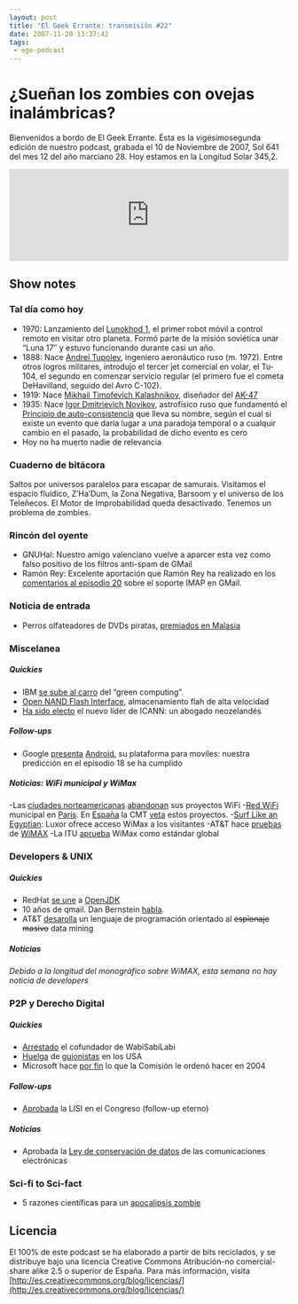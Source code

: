 ```yaml
---
layout: post
title: "El Geek Errante: transmisión #22"
date: 2007-11-20 13:37:42
tags:
 - ege-podcast
---
```


# ¿Sueñan los zombies con ovejas inalámbricas?
Bienvenidos a bordo de El Geek Errante. Ésta es la vigésimosegunda edición de nuestro podcast, grabada el 10 de Noviembre de 2007, Sol 641 del mes 12 del año marciano 28. Hoy estamos en la Longitud Solar 345,2.

<iframe width="100%" height="166" scrolling="no" frameborder="no" src="https://w.soundcloud.com/player/?url=https%3A//api.soundcloud.com/tracks/303033331&amp;color=ff5500&amp;auto_play=false&amp;hide_related=false&amp;show_comments=true&amp;show_user=true&amp;show_reposts=false"></iframe>

## Show notes

### Tal día como hoy
- 1970: Lanzamiento del [Lunokhod 1](https://es.wikipedia.org/wiki/Lunojod_1), el primer robot móvil a control remoto en visitar otro planeta. Formó parte de la misión soviética unar “Luna 17″ y estuvo funcionando durante casi un año.
- 1888: Nace [Andrei Tupolev](https://es.wikipedia.org/wiki/Andr%C3%A9i_T%C3%BApolev), ingeniero aeronáutico ruso (m. 1972). Entre otros logros militares, introdujo el tercer jet comercial en volar, el Tu-104,  el segundo en comenzar servicio regular (el primero fue el cometa DeHavilland, seguido del Avro C-102).
- 1919: Nace [Mikhail Timofevich Kalashnikov](https://es.wikipedia.org/wiki/Mija%C3%ADl_Kal%C3%A1shnikov), diseñador del [AK-47](https://es.wikipedia.org/wiki/AK-47)
- 1935: Nace [Igor Dmitrievich Novikov](https://en.wikipedia.org/wiki/Igor_Dmitriyevich_Novikov), astrofísico ruso que fundamentó el [Principio de auto-consistencia](https://en.wikipedia.org/wiki/Novikov_self-consistency_principle) que lleva su nombre, según el cual si existe un evento que daría lugar a una paradoja temporal o a cualquir cambio en el pasado, la probabilidad de dicho evento es cero
- Hoy no ha muerto nadie de relevancia

### Cuaderno de bitácora
Saltos por universos paralelos para escapar de samurais. Visitamos el espacio fluídico, Z’Ha’Dum, la Zona Negativa, Barsoom y el universo de los Teleñecos. El Motor de Improbabilidad queda desactivado. Tenemos un problema de zombies.

### Rincón del oyente
- GNUHal:  Nuestro amigo valenciano vuelve a aparcer esta vez como falso positivo de los filtros anti-spam de GMail
- Ramón Rey: Excelente aportación que Ramón Rey ha realizado en los [comentarios al episodio 20](http://web.archive.org/web/20090318074436/http://elgeekerrante.com/ege-podcast-ep20/#comments) sobre el soporte IMAP en GMail.

### Noticia de entrada
- Perros olfateadores de DVDs piratas, [premiados en Malasia](https://www.engadget.com/2007/08/20/dvd-sniffing-dogs-awarded-medals-returning-to-nyc/)

### Miscelanea

##### Quickies
- IBM [se sube al carro](https://hardware.slashdot.org/story/07/11/05/0325243/move-to-a-mainframe-earn-carbon-credits) del “green computing”.
- [Open NAND Flash Interface](https://en.wikipedia.org/wiki/Open_NAND_Flash_Interface_Working_Group), almacenamiento flah de alta velocidad
- [Ha sido electo](https://en.wikipedia.org/wiki/Peter_Dengate_Thrush) el nuevo líder de ICANN: un abogado neozelandés

##### Follow-ups
- Google [presenta](http://searchengineland.com/googles-android-arrives-not-gphone-but-an-open-source-mobile-phone-platform-12611) [Android](http://www.abadiadigital.com/google-presenta-a-android-su-sistema-operativo-para-telefonos-moviles/), su plataforma para moviles: nuestra predicción en el episodio 18 se ha cumplido

##### Noticias: WiFi municipal y WiMax
-Las [ciudades norteamericanas](http://laflecha.net/archivo/canales/wireless/noticias/las-grandes-ciudades-norteamericanas-abandonan-sus-proyectos-wi-fi) [abandonan](http://web.archive.org/web/20080627135538/http://globaltechforum.eiu.com/index.asp?layout=rich_story&channelid=4&categoryid=28&title=US%3A+Municipal+Wi-Fi--Reality+bites&doc_id=11266) sus proyectos WiFi
-[Red WiFi](http://web.archive.org/web/20081209012853/http://www.elperiodico.com/default.asp?idpublicacio_PK=46&idioma=CAS&idnoticia_PK=445937&idseccio_PK=1021) municipal en [París](https://www.xataka.com/otros/wifi-gratis-en-paris). En [España](http://www.elmundo.es/navegante/2004/10/18/empresas/1098087893.html) la CMT [veta](https://www.adslzone.net/article72-la-cmt-advierte-a-los-ayuntamientos-ofrecer-wifi-gratis-es-ilegal.html) estos proyectos.
-[Surf Like an Egyptian](http://www.reuters.com/article/us-egypt-wimax-luxor-idUSL0835186720070908): Luxor ofrece acceso WiMax a los visitantes
-AT&T hace [pruebas](http://web.archive.org/web/20081121144942/http://www.idgconnect.com/mobile_wireless_telecom/laying_the_groundwork_for_wimax/index.html) de [WiMAX](https://es.wikipedia.org/wiki/WiMAX)
-La ITU [aprueba](http://web.archive.org/web/20071025072704/http://news.yahoo.com/s/zd/20071019/tc_zd/217677) WiMax como estándar global

### Developers & UNIX

##### Quickies
- RedHat [se une](http://web.archive.org/web/20080604144223/http://blogs.sun.com/webmink/entry/red_hat_joins_openjdk) a [OpenJDK](http://web.archive.org/web/20080527073925/http://blogs.sun.com/tmarble/entry/red_hat_and_openjdk)
- 10 años de qmail. Dan Bernstein [habla](http://cr.yp.to/qmail/qmailsec-20071101.pdf).
- AT&T [desarolla](https://it.slashdot.org/story/07/10/30/1415224/att-invents-surveillance-programming-language) un lenguaje de programación orientado al ~~espionaje masivo~~ data mining

##### Noticias
*Debido a la longitud del monográfico sobre WiMAX, esta semana no hay noticia de developers*

### P2P y Derecho Digital

##### Quickies
- [Arrestado](https://www.scmagazine.com/wabisabilabi-founder-arrested-in-custody-of-italian-authorities/article/553869/) el cofundador de WabiSabiLabi
- [Huelga](http://www.sliceofscifi.com/2007/11/02/monday-november-5-strike/) de [guionistas](https://techcrunch.com/2007/11/05/hollywood-writers-strike-a-chance-for-millions-online-to-bloom/?utm_source=feedburner&utm_medium=feed&utm_campaign=Feed%3A+Techcrunch+%28TechCrunch%29) en los USA
- Microsoft hace [por fin](http://ciberderechos.barrapunto.com/article.pl?sid=07/10/23/090245) lo que la Comisión le ordenó hacer en 2004

##### Follow-ups
- [Aprobada](http://www.microsiervos.com/archivo/mundoreal/arobada-lisi-congreso.html) la LISI en el Congreso (follow-up eterno)

##### Noticias
- Aprobada la [Ley de conservación de datos](http://www.internautas.org/html/4543.html) de las comunicaciones electrónicas

### Sci-fi to Sci-fact
- 5 razones científicas para un [apocalipsis zombie](http://www.cracked.com/article_15643_5-scientific-reasons-zombie-apocalypse-could-actually-happen.html)

## Licencia
El 100% de este podcast se ha elaborado a partir de bits reciclados, y se distribuye bajo una licencia Creative Commons Atribución-no comercial-share alike 2.5 o superior de España. Para más información, visita [http://es.creativecommons.org/blog/licencias/](http://es.creativecommons.org/blog/licencias/)

